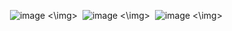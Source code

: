 <img> ![image](https://github.com/user-attachments/assets/82c5362f-ecbf-41ae-a4c9-aba3e23e1115) <\img>
<img> ![image](https://github.com/user-attachments/assets/9762f808-46cb-4b4d-a457-9dbbbae0b681) <\img>
<img> ![image](https://github.com/user-attachments/assets/f882d148-0ff2-4fb9-9615-1dfae0c7d7cd) <\img>
